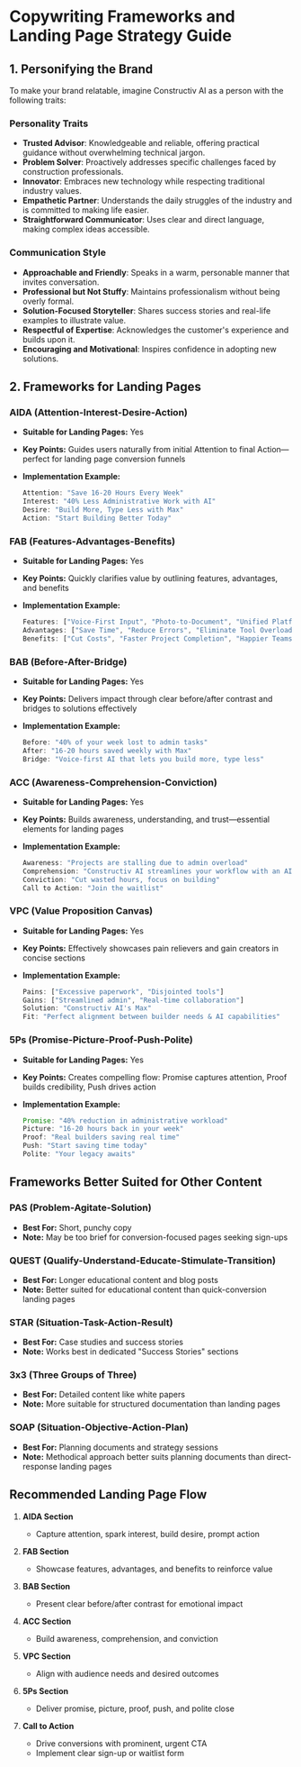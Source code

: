 # Copywriting Frameworks and Landing Page Strategy Guide

## 1. Personifying the Brand

To make your brand relatable, imagine Constructiv AI as a person with the following traits:

### Personality Traits

- **Trusted Advisor**: Knowledgeable and reliable, offering practical guidance without overwhelming technical jargon.
- **Problem Solver**: Proactively addresses specific challenges faced by construction professionals.
- **Innovator**: Embraces new technology while respecting traditional industry values.
- **Empathetic Partner**: Understands the daily struggles of the industry and is committed to making life easier.
- **Straightforward Communicator**: Uses clear and direct language, making complex ideas accessible.

### Communication Style

- **Approachable and Friendly**: Speaks in a warm, personable manner that invites conversation.
- **Professional but Not Stuffy**: Maintains professionalism without being overly formal.
- **Solution-Focused Storyteller**: Shares success stories and real-life examples to illustrate value.
- **Respectful of Expertise**: Acknowledges the customer's experience and builds upon it.
- **Encouraging and Motivational**: Inspires confidence in adopting new solutions.

## 2. Frameworks for Landing Pages

### AIDA (Attention-Interest-Desire-Action)

- **Suitable for Landing Pages:** Yes
- **Key Points:** Guides users naturally from initial Attention to final Action—perfect for landing page conversion funnels
- **Implementation Example:**

  ```jsx
  Attention: "Save 16-20 Hours Every Week"
  Interest: "40% Less Administrative Work with AI"
  Desire: "Build More, Type Less with Max"
  Action: "Start Building Better Today"
  ```

### FAB (Features-Advantages-Benefits)

- **Suitable for Landing Pages:** Yes
- **Key Points:** Quickly clarifies value by outlining features, advantages, and benefits
- **Implementation Example:**

  ```jsx
  Features: ["Voice-First Input", "Photo-to-Document", "Unified Platform"]
  Advantages: ["Save Time", "Reduce Errors", "Eliminate Tool Overload"]
  Benefits: ["Cut Costs", "Faster Project Completion", "Happier Teams"]
  ```

### BAB (Before-After-Bridge)

- **Suitable for Landing Pages:** Yes
- **Key Points:** Delivers impact through clear before/after contrast and bridges to solutions effectively
- **Implementation Example:**

  ```jsx
  Before: "40% of your week lost to admin tasks"
  After: "16-20 hours saved weekly with Max"
  Bridge: "Voice-first AI that lets you build more, type less"
  ```

### ACC (Awareness-Comprehension-Conviction)

- **Suitable for Landing Pages:** Yes
- **Key Points:** Builds awareness, understanding, and trust—essential elements for landing pages
- **Implementation Example:**

  ```jsx
  Awareness: "Projects are stalling due to admin overload"
  Comprehension: "Constructiv AI streamlines your workflow with an AI assistant"
  Conviction: "Cut wasted hours, focus on building"
  Call to Action: "Join the waitlist"
  ```

### VPC (Value Proposition Canvas)

- **Suitable for Landing Pages:** Yes
- **Key Points:** Effectively showcases pain relievers and gain creators in concise sections
- **Implementation Example:**

  ```jsx
  Pains: ["Excessive paperwork", "Disjointed tools"]
  Gains: ["Streamlined admin", "Real-time collaboration"]
  Solution: "Constructiv AI's Max"
  Fit: "Perfect alignment between builder needs & AI capabilities"
  ```

### 5Ps (Promise-Picture-Proof-Push-Polite)

- **Suitable for Landing Pages:** Yes
- **Key Points:** Creates compelling flow: Promise captures attention, Proof builds credibility, Push drives action
- **Implementation Example:**

  ```jsx
  Promise: "40% reduction in administrative workload"
  Picture: "16-20 hours back in your week"
  Proof: "Real builders saving real time"
  Push: "Start saving time today"
  Polite: "Your legacy awaits"
  ```

## Frameworks Better Suited for Other Content

### PAS (Problem-Agitate-Solution)

- **Best For:** Short, punchy copy
- **Note:** May be too brief for conversion-focused pages seeking sign-ups

### QUEST (Qualify-Understand-Educate-Stimulate-Transition)

- **Best For:** Longer educational content and blog posts
- **Note:** Better suited for educational content than quick-conversion landing pages

### STAR (Situation-Task-Action-Result)

- **Best For:** Case studies and success stories
- **Note:** Works best in dedicated "Success Stories" sections

### 3x3 (Three Groups of Three)

- **Best For:** Detailed content like white papers
- **Note:** More suitable for structured documentation than landing pages

### SOAP (Situation-Objective-Action-Plan)

- **Best For:** Planning documents and strategy sessions
- **Note:** Methodical approach better suits planning documents than direct-response landing pages

## Recommended Landing Page Flow

1. **AIDA Section**
   - Capture attention, spark interest, build desire, prompt action

2. **FAB Section**
   - Showcase features, advantages, and benefits to reinforce value

3. **BAB Section**
   - Present clear before/after contrast for emotional impact

4. **ACC Section**
   - Build awareness, comprehension, and conviction

5. **VPC Section**
   - Align with audience needs and desired outcomes

6. **5Ps Section**
   - Deliver promise, picture, proof, push, and polite close

7. **Call to Action**
   - Drive conversions with prominent, urgent CTA
   - Implement clear sign-up or waitlist form
